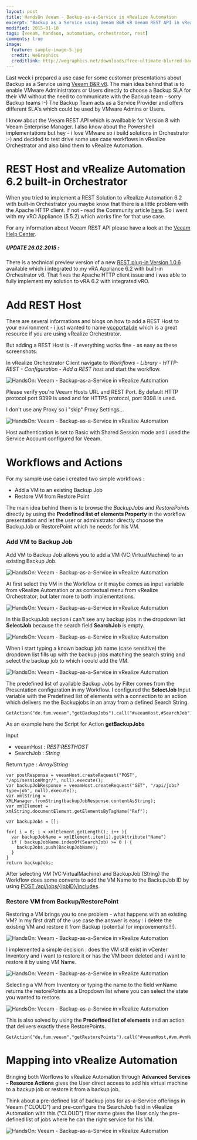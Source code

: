 ```yaml
---
layout: post
title: HandsOn Veeam - Backup-as-a-Service in vRealize Automation
excerpt: "Backup as a Service using Veeam B&R v8 Veeam REST API in vRealize Orchestrator and vRealize Automation."
modified: 2015-01-18
tags: [veeam, handson, automation, orchestrator, rest]
comments: true
image:
  feature: sample-image-5.jpg
  credit: WeGraphics
  creditlink: http://wegraphics.net/downloads/free-ultimate-blurred-background-pack/
---
```



Last week i prepared a use case for some customer presentations about Backup as a Service using [Veeam B&R v8](http://www.veeam.com/de/vm-backup-recovery-replication-software.html).
The main idea behind that is to enable VMware Administrators or Users directly to choose a Backup SLA for their VM without the need to communicate with the Backup team - sorry Backup teams :-) The Backup Team acts as a Service Provider and offers different SLA's which could be used by VMware Admins or Users.

I know about the Veeam REST API which is availbable for Version 8 with Veeam Enterprise Manager. I also know about the Powershell implementations but hey - i love VMware so i build solutions in Orchestrator :-) and decided to test drive some use case workflows in vRealize Orchestrator and also bind them to vRealize Automation.

# REST Host and vRealize Automation 6.2 built-in Orchestrator

When you tried to implement a REST Solution to vRealize Automation 6.2 with built-in Orchestrator you maybe know that there is a little problem with the Apache HTTP client. If not - read the Community article [here](https://communities.vmware.com/message/2463764#2463764). So i went with my vRO Appliance (5.5.2) which works fine for that use case.

For any information about Veeam REST API please have a look at the [Veeam Help Center](http://helpcenter.veeam.com/backup/80/rest/).


##### UPDATE 26.02.2015 :
There is a technical preview version of a new [REST plug-in Version 1.0.6](https://communities.vmware.com/docs/DOC-28670) available which i integrated to my vRA Appliance 6.2 with built-in Orchestrator v6. That fixes the Apache HTTP client issue and i was able to fully implement my solution to vRA 6.2 with integrated vRO.



# Add REST Host

There are several informations and blogs on how to add a REST Host to your environment - i just wanted to name [vcoportal.de](http://www.vcoportal.de) which is a great resource if you are using vRealize Orchestrator.

But adding a REST Host is - if everything works fine - as easy as these screenshots:

In vRealize Orchestrator Client navigate to *Workflows - Library - HTTP-REST - Configuration - Add a REST host* and start the workflow.

![HandsOn: Veeam - Backup-as-a-Service in vRealize Automation](http://my311.de/images/2015-01-18-veeam-backup-as-a-service/my311de-15.01.2015-13.52.10.png)

Please verify you're Veeam Hosts URL and REST Port. By default HTTP protocol port 9399 is used and for HTTPS protocol, port 9398 is used.

I don't use any Proxy so i "skip" Proxy Settings...


![HandsOn: Veeam - Backup-as-a-Service in vRealize Automation](http://my311.de/images/2015-01-18-veeam-backup-as-a-service/my311de-15.01.2015-13.51.33.png)

Host authentication is set to Basic with Shared Session mode and i used the Service Account configured for Veeam.



# Workflows and Actions

For my sample use case i created two simple workflows :

- Add a VM to an existing Backup Job
- Restore VM from Restore Point

The main idea behind them is to browse the *BackupJobs* and *RestorePoints* directly by using the **Predefined list of elements Property** in the workflow presentation and let the user or administrator directly choose the BackupJob or RestorePoint which he needs for his VM.


### Add VM to Backup Job

Add VM to Backup Job allows you to add a VM (VC:VirtualMachine) to an existing Backup Job.

![HandsOn: Veeam - Backup-as-a-Service in vRealize Automation](http://my311.de/images/2015-01-18-veeam-backup-as-a-service/my311de-19.01.2015-17.27.16.png)

At first select the VM in the Workflow or it maybe comes as input variable from vRealize Automation or as contextual menu from vRealize Orchestrator; but later more to both implementations.

![HandsOn: Veeam - Backup-as-a-Service in vRealize Automation](http://my311.de/images/2015-01-18-veeam-backup-as-a-service/my311de-19.01.2015-17.27.23.png)

In this BackupJob section i can't see any backup jobs in the dropdown list **SelectJob** because the search field **SearchJob** is empty.

![HandsOn: Veeam - Backup-as-a-Service in vRealize Automation](http://my311.de/images/2015-01-18-veeam-backup-as-a-service/my311de-19.01.2015-17.27.40.png)

When i start typing a known backup job name (case sensitive) the dropdown list fills up with the backup jobs matching the search string and select the backup job to which i could add the VM.

![HandsOn: Veeam - Backup-as-a-Service in vRealize Automation](http://my311.de/images/2015-01-18-veeam-backup-as-a-service/my311de-15.01.2015-14.43.29.png)

The predefined list of available Backup Jobs by Filter comes from the Presentation configuration in my Workflow. I configured the **SelectJob** Input variable with the Predefined list of elements with a connection to an action which delivers me the Backupjobs in an array from a defined Search String.

```
GetAction("de.fum.veeam","getBackupJobs").call("#veeamHost,#SearchJob")
```

As an example here the Script for Action **getBackupJobs**

Input
 - veeamHost : *REST:RESTHOST*
 - SearchJob : *String*

Return type : *Array/String*

```
var postResponse = veeamHost.createRequest("POST", "/api/sessionMngr/", null).execute();
var backupJobResponse = veeamHost.createRequest("GET", "/api/jobs?type=job", null).execute();
var xmlString = XMLManager.fromString(backupJobResponse.contentAsString);
var xmlElement = xmlString.documentElement.getElementsByTagName("Ref");

var backupJobs = [];

for( i = 0; i < xmlElement.getLength(); i++ ){
  var backupJobName = xmlElement.item(i).getAttribute("Name")
  if ( backupJobName.indexOf(SearchJob) >= 0 ) {
    backupJobs.push(BackupJobName);
  }
}
return backupJobs;
```

After selecting VM (VC:VirtualMachine) and BackupJob (String) the Workflow does some converts to add the VM Name to the BackupJob ID by using [POST /api/jobs/{jobID}/includes](http://helpcenter.veeam.com/backup/80/rest/post_jobs_id_includes.html).

### Restore VM from Backup/RestorePoint

Restoring a VM brings you to one problem - what happens with an existing VM? In my first draft of the use case the answer is easy : i delete the existing VM and restore it from Backup (potential for improvements!!!).

![HandsOn: Veeam - Backup-as-a-Service in vRealize Automation](http://my311.de/images/2015-01-18-veeam-backup-as-a-service/my311de-19.01.2015-17.53.34.png)

I implemented a simple decision : does the VM still exist in vCenter Inventory and i want to restore it or has the VM been deleted and i want to restore it by using VM Name.

![HandsOn: Veeam - Backup-as-a-Service in vRealize Automation](http://my311.de/images/2015-01-18-veeam-backup-as-a-service/my311de-19.01.2015-17.53.47.png)

Selecting a VM from Inventory or typing the name to the field vmName returns the restorePoints as a Dropdown list where you can select the state you wanted to restore.


![HandsOn: Veeam - Backup-as-a-Service in vRealize Automation](http://my311.de/images/2015-01-18-veeam-backup-as-a-service/my311de-15.01.2015-14.44.23.png)

This is also solved by using the **Predefined list of elements** and an action that delivers exactly these RestorePoints.

```
GetAction("de.fum.veeam","getRestorePoints").call("#veeamHost,#vm,#vmName")
```

# Mapping into vRealize Automation

Bringing both Worflows to vRealize Automation through **Advanced Services - Resource Actions** gives the User direct access to add his virtual machine to a backup job or restore it from a backup job.

Think about a pre-defined list of backup jobs for as-a-Service offerings in Veeam ("CLOUD") and pre-configure the SearchJob field in vRealize Automation with this ("CLOUD") filter name gives the User only the pre-defined list of jobs where he can the right service for his VM.

![HandsOn: Veeam - Backup-as-a-Service in vRealize Automation](http://my311.de/images/2015-01-18-veeam-backup-as-a-service/my311de-19.01.2015-17.51.52.png)
